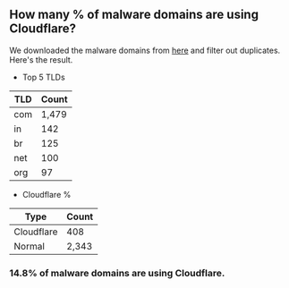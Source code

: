 ## How many % of malware domains are using Cloudflare?


We downloaded the malware domains from [here](https://urlhaus.abuse.ch) and filter out duplicates.
Here's the result.


[//]: # (start replacement)


- Top 5 TLDs

| TLD | Count |
| --- | --- |
| com | 1,479 |
| in | 142 |
| br | 125 |
| net | 100 |
| org | 97 |


- Cloudflare %

| Type | Count |
| --- | --- |
| Cloudflare | 408 |
| Normal | 2,343 |


### 14.8% of malware domains are using Cloudflare.